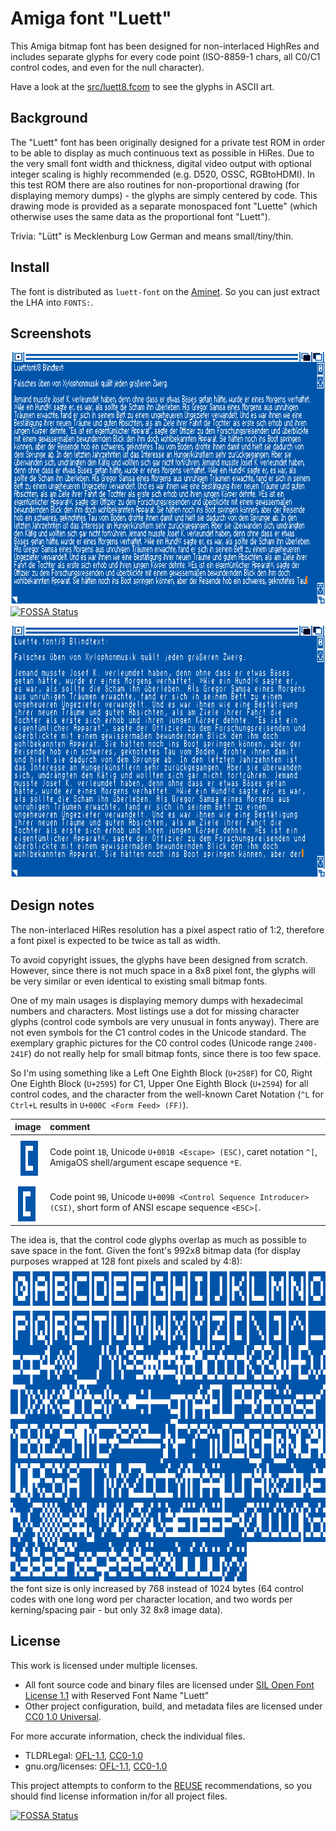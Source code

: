 # Amiga font "Luett"

This Amiga bitmap font has been designed for non-interlaced HighRes
and includes separate glyphs for every code point (ISO-8859-1 chars,
all C0/C1 control codes, and even for the null character).

Have a look at the [src/luett8.fcom](src/luett8.fcom)
to see the glyphs in ASCII art.

## Background

The "Luett" font has been originally designed for a private test ROM in
order to be able to display as much continuous text as possible in HiRes.
Due to the very small font width and thickness, digital video output with
optional integer scaling is highly recommended (e.g. D520, OSSC, RGBtoHDMI).
In this test ROM there are also routines for non-proportional drawing
(for displaying memory dumps) - the glyphs are simply centered by code.
This drawing mode is provided as a separate monospaced font "Luette"
(which otherwise uses the same data as the proportional font "Luett").

Trivia: "Lütt" is Mecklenburg Low German and means small/tiny/thin.

## Install

The font is distributed as `luett-font` on the [Aminet].
So you can just extract the LHA into `FONTS:`.

[Aminet]: https://aminet.net/package/text/bfont/luett-font

## Screenshots

![Luett.font/8 sample](Luett8.png "Luett.font/8") [![FOSSA Status](https://app.fossa.com/api/projects/git%2Bgithub.com%2Fnicodex%2Famiga-font-luett.svg?type=shield)](https://app.fossa.com/projects/git%2Bgithub.com%2Fnicodex%2Famiga-font-luett?ref=badge_shield)
 
![Luette.font/8 sample](Luette8.png "Luette.font/8")

## Design notes

The non-interlaced HiRes resolution has a pixel aspect ratio of 1:2,
therefore a font pixel is expected to be twice as tall as width.

To avoid copyright issues, the glyphs have been designed from scratch.
However, since there is not much space in a 8x8 pixel font, the glyphs
will be very similar or even identical to existing small bitmap fonts.

One of my main usages is displaying memory dumps with hexadecimal numbers
and characters. Most listings use a dot for missing character glyphs
(control code symbols are very unusual in fonts anyway). There are not even
symbols for the C1 control codes in the Unicode standard. The exemplary
graphic pictures for the C0 control codes (Unicode range `2400-241F`) do
not really help for small bitmap fonts, since there is too few space.

So I'm using something like a
Left One Eighth Block (`U+258F`) for C0,
Right One Eighth Block (`U+2595`) for C1,
Upper One Eighth Block (`U+2594`) for all control codes,
and the character from the well-known Caret Notation
(`^L` for `Ctrl+L` results in `U+000C <Form Feed> (FF)`).

|                    image                    | comment                                                                                                             |
| :-----------------------------------------: | :------------------------------------------------------------------------------------------------------------------ |
| ![1B image](images/luett-1b.png "1B (ESC)") | Code point `1B`, Unicode `U+001B <Escape> (ESC)`, caret notation `^[`, AmigaOS shell/argument escape sequence `*E`. |
| ![9B image](images/luett-9b.png "9B (CSI)") | Code point `9B`, Unicode `U+009B <Control Sequence Introducer> (CSI)`, short form of ANSI escape sequence `<ESC>[`. |

The idea is, that the control code glyphs overlap as much as possible
to save space in the font. Given the font's 992x8 bitmap data (for
display purposes wrapped at 128 font pixels and scaled by 4:8):  
![Luett8 bitmap data](images/luett8d.png "Luett8 bitmap data")  
the font size is only increased by 768 instead of 1024 bytes
(64 control codes with one long word per character location, and 
two words per kerning/spacing pair - but only 32 8x8 image data).

## License

This work is licensed under multiple licenses.

- All font source code and binary files are licensed under
  [SIL Open Font License 1.1] with Reserved Font Name "Luett"
- Other project configuration, build, and metadata files
  are licensed under [CC0 1.0 Universal].

For more accurate information, check the individual files.

[SIL Open Font License 1.1]: LICENSES/OFL-1.1-RFN.txt
[CC0 1.0 Universal]: LICENSES/CC0-1.0.txt

- TLDRLegal:
  [OFL-1.1](https://www.tldrlegal.com/l/ofl),
  [CC0-1.0](https://www.tldrlegal.com/l/cc0-1.0)
- gnu.org/licenses:
  [OFL-1.1](https://www.gnu.org/licenses/license-list.html#SILOFL),
  [CC0-1.0](https://www.gnu.org/licenses/license-list.html#CC0)

This project attempts to conform to the [REUSE] recommendations,
so you should find license information in/for all project files.

[REUSE]: https://reuse.software/


[![FOSSA Status](https://app.fossa.com/api/projects/git%2Bgithub.com%2Fnicodex%2Famiga-font-luett.svg?type=large)](https://app.fossa.com/projects/git%2Bgithub.com%2Fnicodex%2Famiga-font-luett?ref=badge_large)